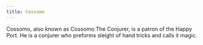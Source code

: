 ```yaml
---
title: Cossomo
---
```


Cossomo, also known as Cossomo The Conjurer, is a patron of the Happy Port. He is a conjurer who preforms sleight of hand tricks and calls it magic.


